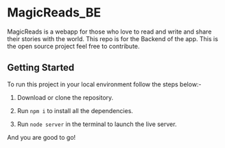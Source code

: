 # MagicReads_BE
MagicReads is a webapp for those who love to read and write and share their stories with the world. This repo is for the Backend of the app.
This is the open source project feel free to contribute.

## Getting Started

To run this project in your local environment follow the steps below:-

1. Download or clone the repository.

2. Run `npm i` to install all the dependencies.

3. Run `node server` in the terminal to launch the live server.

And you are good to go!
